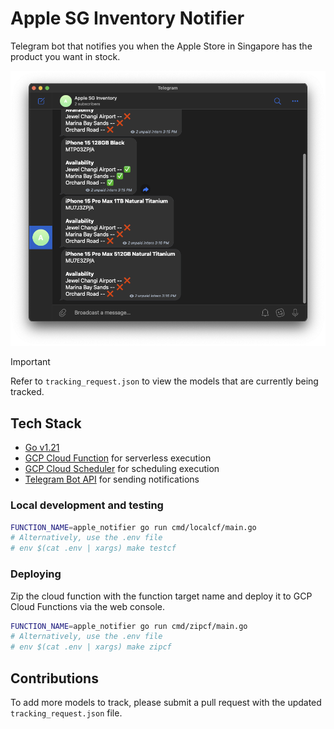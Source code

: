 # Apple SG Inventory Notifier

Telegram bot that notifies you when the Apple Store in Singapore has the product you want in stock.

![Screenshot of Telegram bot](./assets/demo.png)

> [!IMPORTANT]
> Refer to `tracking_request.json` to view the models that are currently being tracked.

## Tech Stack

- [Go v1.21](https://golang.org/)
- [GCP Cloud Function](https://cloud.google.com/functions) for serverless execution
- [GCP Cloud Scheduler](https://cloud.google.com/scheduler) for scheduling execution
- [Telegram Bot API](https://core.telegram.org/bots/api) for sending notifications
<!-- - [MongoDB Atlas](https://www.mongodb.com/cloud/atlas) for data persistence -->

<!-- > [!NOTE]
> For the full details, feel free to read [in the companion article](./assets/article.md). -->

### Local development and testing

```bash
FUNCTION_NAME=apple_notifier go run cmd/localcf/main.go
# Alternatively, use the .env file
# env $(cat .env | xargs) make testcf
```

### Deploying

Zip the cloud function with the function target name and deploy it to GCP Cloud Functions via the web console.

```bash
FUNCTION_NAME=apple_notifier go run cmd/zipcf/main.go
# Alternatively, use the .env file
# env $(cat .env | xargs) make zipcf
```

## Contributions

To add more models to track, please submit a pull request with the updated `tracking_request.json` file.
